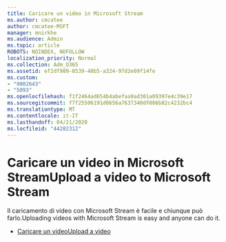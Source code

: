 ```yaml
---
title: Caricare un video in Microsoft Stream
ms.author: cmcatee
author: cmcatee-MSFT
manager: mnirkhe
ms.audience: Admin
ms.topic: article
ROBOTS: NOINDEX, NOFOLLOW
localization_priority: Normal
ms.collection: Adm_O365
ms.assetid: ef2df989-8539-48b5-a324-97d2e09f14fe
ms.custom:
- "9002643"
- "5093"
ms.openlocfilehash: f1f2464ad654b4abefaa9ad301a09397e4c39e17
ms.sourcegitcommit: f7f25506191d0656a7637340df806b82c4232bc4
ms.translationtype: MT
ms.contentlocale: it-IT
ms.lasthandoff: 04/21/2020
ms.locfileid: "44282312"
---
```

# <a name="upload-a-video-to-microsoft-stream"></a><span data-ttu-id="e4a73-102">Caricare un video in Microsoft Stream</span><span class="sxs-lookup"><span data-stu-id="e4a73-102">Upload a video to Microsoft Stream</span></span>

<span data-ttu-id="e4a73-103">Il caricamento di video con Microsoft Stream è facile e chiunque può farlo.</span><span class="sxs-lookup"><span data-stu-id="e4a73-103">Uploading videos with Microsoft Stream is easy and anyone can do it.</span></span>

- [<span data-ttu-id="e4a73-104">Caricare un video</span><span class="sxs-lookup"><span data-stu-id="e4a73-104">Upload a video</span></span>](https://docs.microsoft.com/stream/portal-upload-video)

